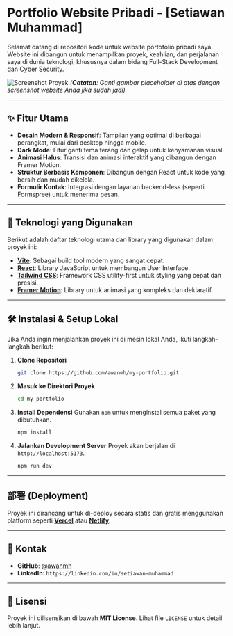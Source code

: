 # Portfolio Website Pribadi - [Setiawan Muhammad]

Selamat datang di repositori kode untuk website portofolio pribadi saya. Website ini dibangun untuk menampilkan proyek, keahlian, dan perjalanan saya di dunia teknologi, khususnya dalam bidang Full-Stack Development dan Cyber Security.

![Screenshot Proyek](https://via.placeholder.com/800x400.png?text=Ganti+dengan+Screenshot+Website+Anda)
*(**Catatan**: Ganti gambar placeholder di atas dengan screenshot website Anda jika sudah jadi)*

---

## ✨ Fitur Utama

* **Desain Modern & Responsif**: Tampilan yang optimal di berbagai perangkat, mulai dari desktop hingga mobile.
* **Dark Mode**: Fitur ganti tema terang dan gelap untuk kenyamanan visual.
* **Animasi Halus**: Transisi dan animasi interaktif yang dibangun dengan Framer Motion.
* **Struktur Berbasis Komponen**: Dibangun dengan React untuk kode yang bersih dan mudah dikelola.
* **Formulir Kontak**: Integrasi dengan layanan backend-less (seperti Formspree) untuk menerima pesan.

---

## 🚀 Teknologi yang Digunakan

Berikut adalah daftar teknologi utama dan library yang digunakan dalam proyek ini:

* **[Vite](https://vitejs.dev/)**: Sebagai build tool modern yang sangat cepat.
* **[React](https://react.dev/)**: Library JavaScript untuk membangun User Interface.
* **[Tailwind CSS](https://tailwindcss.com/)**: Framework CSS utility-first untuk styling yang cepat dan presisi.
* **[Framer Motion](https://www.framer.com/motion/)**: Library untuk animasi yang kompleks dan deklaratif.

---

## 🛠️ Instalasi & Setup Lokal

Jika Anda ingin menjalankan proyek ini di mesin lokal Anda, ikuti langkah-langkah berikut:

1.  **Clone Repositori**
    ```bash
    git clone https://github.com/awanmh/my-portfolio.git
    ```

2.  **Masuk ke Direktori Proyek**
    ```bash
    cd my-portfolio
    ```

3.  **Install Dependensi**
    Gunakan `npm` untuk menginstal semua paket yang dibutuhkan.
    ```bash
    npm install
    ```

4.  **Jalankan Development Server**
    Proyek akan berjalan di `http://localhost:5173`.
    ```bash
    npm run dev
    ```

---

## 部署 (Deployment)

Proyek ini dirancang untuk di-deploy secara statis dan gratis menggunakan platform seperti **[Vercel](https://vercel.com/)** atau **[Netlify](https://www.netlify.com/)**.

---

## 📧 Kontak

* **GitHub**: [@awanmh](https://github.com/awanmh)
* **LinkedIn**: `https://linkedin.com/in/setiawan-muhammad`

---

## 📄 Lisensi

Proyek ini dilisensikan di bawah **MIT License**. Lihat file `LICENSE` untuk detail lebih lanjut.